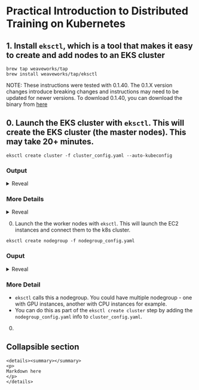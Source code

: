 # Practical Introduction to Distributed Training on Kubernetes

## 1. Install `eksctl`, which is a tool that makes it easy to create and add nodes to an EKS cluster

```
brew tap weaveworks/tap
brew install weaveworks/tap/eksctl
```

NOTE: These instructions were tested with 0.1.40. The 0.1.X version changes introduce breaking changes and instructions may need to be updated for newer versions. To download 0.1.40, you can download the binary from [here](https://github.com/weaveworks/eksctl/releases/tag/0.1.40)

## 0. Launch the EKS cluster with `eksctl`. This will create the EKS cluster (the master nodes). This may take 20+ minutes. 

```
eksctl create cluster -f cluster_config.yaml --auto-kubeconfig
```

### Output

<details><summary>Reveal</summary>
<p>
```
$ eksctl create cluster -f cluster_config.yaml --auto-kubeconfig
[ℹ]  using region us-east-1
[✔]  using existing VPC (vpc-f6570b8d) and subnets (private:[] public:[subnet-58b35b04 subnet-b440b9d3 subnet-21ac2f2e])
[!]  custom VPC/subnets will be used; if resulting cluster doesn't function as expected, make sure to review the configuration of VPC/subnets
[ℹ]  using Kubernetes version 1.13
[ℹ]  creating EKS cluster "armand-demo-cluster" in "us-east-1" region
[ℹ]  will create a CloudFormation stack for cluster itself and 0 nodegroup stack(s)
[ℹ]  if you encounter any issues, check CloudFormation console or try 'eksctl utils describe-stacks --region=us-east-1 --name=armand-demo-cluster'
[ℹ]  1 task: { create cluster control plane "armand-demo-cluster" }
[ℹ]  building cluster stack "eksctl-armand-demo-cluster-cluster"
[ℹ]  deploying stack "eksctl-armand-demo-cluster-cluster"
[✔]  all EKS cluster resource for "armand-demo-cluster" had been created
[✔]  saved kubeconfig as "/Users/armanmcq/.kube/eksctl/clusters/armand-demo-cluster"
[ℹ]  kubectl command should work with "/Users/armanmcq/.kube/eksctl/clusters/armand-demo-cluster", try 'kubectl --kubeconfig=/Users/armanmcq/.kube/eksctl/clusters/armand-demo-cluster get nodes'
[✔]  EKS cluster "armand-demo-cluster" in "us-east-1" region is ready
```
</p>
</details>

### More Details 
<details><summary>Reveal</summary>
<p>

- An EKS cluster (the master nodes) is very cheap ($0.20 per hour). 
  - You may want to leave the cluster always running and just remove the GPU worker nodes when you aren't using it.
- `--auto-kubeconfig` is a personal preference. It writes the kubeconfig to a separate file instead of adding it to the main kubeconfig file. See more here:
  - [Creating and Managing Cluster with `eksctl`](https://eksctl.io/usage/creating-and-managing-clusters/)
  - [Organizing Cluster Access Using kubeconfig Files](https://kubernetes.io/docs/concepts/configuration/organize-cluster-access-kubeconfig/)


</p>
</details>



0. Launch the the worker nodes with `eksctl`. This will launch the EC2 instances and connect them to the k8s cluster. 

```
eksctl create nodegroup -f nodegroup_config.yaml
```

### Ouput

<details><summary>Reveal</summary>
<p>
```
$ eksctl create nodegroup -f nodegroup_config.yaml
[ℹ]  using region us-east-1
[ℹ]  will use version 1.13 for new nodegroup(s) based on control plane version
[ℹ]  nodegroup "nodegroup-p3dn" will use "ami-0017d945a10387606" [AmazonLinux2/1.13]
[ℹ]  using EC2 key pair "us-east-1-armanmcq-tf-neo"
[ℹ]  1 nodegroup (nodegroup-p3dn) was included
[ℹ]  will create a CloudFormation stack for each of 1 nodegroups in cluster "armand-demo-cluster"
[ℹ]  1 task: { create nodegroup "nodegroup-p3dn" }
[ℹ]  building nodegroup stack "eksctl-armand-demo-cluster-nodegroup-nodegroup-p3dn"
[ℹ]  --nodes-min=4 was set automatically for nodegroup nodegroup-p3dn
[ℹ]  --nodes-max=4 was set automatically for nodegroup nodegroup-p3dn
[ℹ]  deploying stack "eksctl-armand-demo-cluster-nodegroup-nodegroup-p3dn"
[ℹ]  adding role "arn:aws:iam::578276202366:role/eksctl-armand-demo-cluster-nodegr-NodeInstanceRole-LIO93J931ALY" to auth ConfigMap
[ℹ]  nodegroup "nodegroup-p3dn" has 0 node(s)
[ℹ]  waiting for at least 4 node(s) to become ready in "nodegroup-p3dn"
[ℹ]  nodegroup "nodegroup-p3dn" has 4 node(s)
[ℹ]  node "ip-172-31-1-72.ec2.internal" is ready
[ℹ]  node "ip-172-31-15-97.ec2.internal" is ready
[ℹ]  node "ip-172-31-3-4.ec2.internal" is ready
[ℹ]  node "ip-172-31-8-106.ec2.internal" is ready
[ℹ]  as you are using a GPU optimized instance type you will need to install NVIDIA Kubernetes device plugin.
[ℹ]      see the following page for instructions: https://github.com/NVIDIA/k8s-device-plugin
[✔]  created 1 nodegroup(s) in cluster "armand-demo-cluster"
[ℹ]  checking security group configuration for all nodegroups
[ℹ]  all nodegroups have up-to-date configuration
```

</p>
</details>

### More Detail

- `eksctl` calls this a nodegroup. You could have multiple nodegroup - one with GPU instances, another with CPU instances for example. 
- You can do this as part of the `eksctl create cluster` step by adding the `nodegroup_config.yaml` info to `cluster_config.yaml`.

0. 





## Collapsible section
```
<details><summary></summary>
<p>
Markdown here
</p>
</details>
```